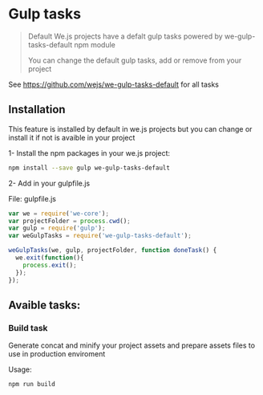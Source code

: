 # Gulp tasks

> Default We.js projects have a defalt gulp tasks powered by we-gulp-tasks-default npm module
> 
> You can change the default gulp tasks, add or remove from your project

See https://github.com/wejs/we-gulp-tasks-default for all tasks

## Installation

This feature is installed by default in we.js projects but you can change or install it if not is avaible in your project

1- Install the npm packages in your we.js project:
```sh
npm install --save gulp we-gulp-tasks-default
```

2- Add in your gulpfile.js

File: gulpfile.js

```js
var we = require('we-core');
var projectFolder = process.cwd();
var gulp = require('gulp');
var weGulpTasks = require('we-gulp-tasks-default');

weGulpTasks(we, gulp, projectFolder, function doneTask() {
  we.exit(function(){
    process.exit();
  });
});
```

## Avaible tasks:

### Build task

Generate concat and minify your project assets and prepare assets files to use in production enviroment

Usage:

```sh
npm run build
```